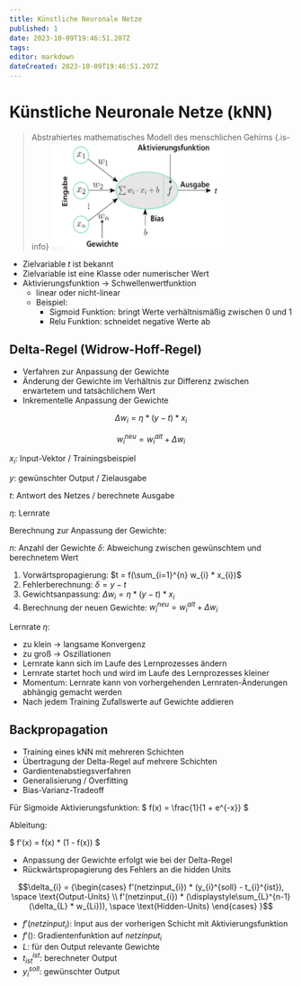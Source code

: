 ```yaml
---
title: Künstliche Neuronale Netze
published: 1
date: 2023-10-09T19:46:51.207Z
tags: 
editor: markdown
dateCreated: 2023-10-09T19:46:51.207Z
---
```


# Künstliche Neuronale Netze (kNN)

> Abstrahiertes mathematisches Modell des menschlichen Gehirns
{.is-info}
![Perzeptron](Perzeptron.png)

- Zielvariable $t$ ist bekannt
- Zielvariable ist eine Klasse oder numerischer Wert
- Aktivierungsfunktion -> Schwellenwertfunktion
  - linear oder nicht-linear
  - Beispiel:
    - Sigmoid Funktion: bringt Werte verhältnismäßig zwischen 0 und 1
    - Relu Funktion: schneidet negative Werte ab

## Delta-Regel (Widrow-Hoff-Regel)

- Verfahren zur Anpassung der Gewichte
- Änderung der Gewichte im Verhältnis zur Differenz zwischen erwartetem und tatsächlichem Wert
- Inkrementelle Anpassung der Gewichte

$$\Delta w_{i} = \eta * (y - t) * x_{i} $$

$$w_{i}^{neu} = w_{i}^{alt} + \Delta w_{i}$$

$x_{i}$: Input-Vektor / Trainingsbeispiel

$y$: gewünschter Output / Zielausgabe

$t$: Antwort des Netzes / berechnete Ausgabe

$\eta$: Lernrate

Berechnung zur Anpassung der Gewichte:

$n$: Anzahl der Gewichte
$\delta$: Abweichung zwischen gewünschtem und berechnetem Wert

1. Vorwärtspropagierung: $t = f(\sum_{i=1}^{n} w_{i} * x_{i})$
1. Fehlerberechnung: $\delta = y - t$
1. Gewichtsanpassung: $\Delta w_{i} = \eta * (y - t) * x_{i}$
1. Berechnung der neuen Gewichte: $w_{i}^{neu} = w_{i}^{alt} + \Delta w_{i}$

Lernrate $\eta$:

- zu klein -> langsame Konvergenz
- zu groß -> Oszillationen
- Lernrate kann sich im Laufe des Lernprozesses ändern
- Lernrate startet hoch und wird im Laufe des Lernprozesses kleiner
- Momentum: Lernrate kann von vorhergehenden Lernraten-Änderungen abhängig gemacht werden
- Nach jedem Training Zufallswerte auf Gewichte addieren

## Backpropagation

- Training eines kNN mit mehreren Schichten
- Übertragung der Delta-Regel auf mehrere Schichten
- Gardientenabstiegsverfahren
- Generalisierung / Overfitting
- Bias-Varianz-Tradeoff

Für Sigmoide Aktivierungsfunktion:
$ f(x) = \frac{1}{1 + e^{-x}} $

Ableitung:

$ f'(x) = f(x) * (1 - f(x)) $

- Anpassung der Gewichte erfolgt wie bei der Delta-Regel
- Rückwärtspropagierung des Fehlers an die hidden Units

$$\delta_{i} = {\begin{cases}
    f'(netzinput_{i}) * (y_{i}^{soll} - t_{i}^{ist}), \space \text{Output-Units} \\
    f'(netzinput_{i}) * (\displaystyle\sum_{L}^{n-1}(\delta_{L} * w_{Li})), \space \text{Hidden-Units}
  \end{cases}
}$$

- $f'(netzinput_{i})$: Input aus der vorherigen Schicht mit Aktivierungsfunktion
- $f'()$: Gradientenfunktion auf $netzinput_{i}$
- $L$: für den Output relevante Gewichte
- $t_{ist}^{ist}$: berechneter Output
- $y_{i}^{soll}$: gewünschter Output

